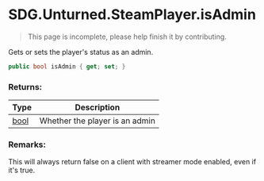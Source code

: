 # SDG.Unturned.SteamPlayer.isAdmin

> This page is incomplete, please help finish it by contributing.

Gets or sets the player's status as an admin.

```C#
public bool isAdmin { get; set; }
```

### Returns:

Type | Description
------------ | -------------
[bool](https://docs.microsoft.com/en-us/dotnet/api/system.boolean?view=netframework-3.5) | Whether the player is an admin

### Remarks:
This will always return false on a client with streamer mode enabled, even if it's true.
